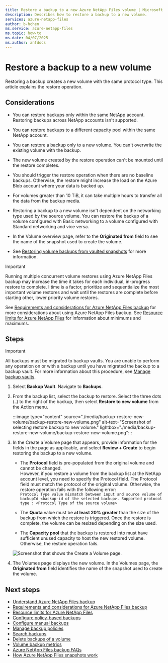 ```yaml
---
title: Restore a backup to a new Azure NetApp Files volume | Microsoft Docs
description: Describes how to restore a backup to a new volume.
services: azure-netapp-files
author: b-hchen
ms.service: azure-netapp-files
ms.topic: how-to
ms.date: 04/07/2025
ms.author: anfdocs
---
```

# Restore a backup to a new volume

Restoring a backup creates a new volume with the same protocol type. This article explains the restore operation. 

## Considerations

* You can restore backups only within the same NetApp account. Restoring backups across NetApp accounts isn't supported. 

* You can restore backups to a different capacity pool within the same NetApp account.

* You can restore a backup only to a new volume. You can't overwrite the existing volume with the backup. 

* The new volume created by the restore operation can't be mounted until the restore completes. 

* You should trigger the restore operation when there are no baseline backups. Otherwise, the restore might increase the load on the Azure Blob account where your data is backed up. 

* For volumes greater than 10 TiB, it can take multiple hours to transfer all the data from the backup media.

* Restoring a backup to a new volume isn't dependent on the networking type used by the source volume. You can restore the backup of a volume configured with Basic networking to a volume configured with Standard networking and vice versa.

* In the Volume overview page, refer to the **Originated from** field to see the name of the snapshot used to create the volume. 

* See [Restoring volume backups from vaulted snapshots](snapshots-introduction.md#restoring-volume-backups-from-vaulted-snapshots) for more information. 


> [!IMPORTANT]
> Running multiple concurrent volume restores using Azure NetApp Files backup may increase the time it takes for each individual, in-progress restore to complete. I time is a factor, prioritize and sequentialize the most important volume restores and wait until the restores are complete before starting other, lower priority volume restores.  

See [Requirements and considerations for Azure NetApp Files backup](backup-requirements-considerations.md) for more considerations about using Azure NetApp Files backup. See [Resource limits for Azure NetApp Files](azure-netapp-files-resource-limits.md) for information about minimums and maximums. 

## Steps

>[!IMPORTANT]
>All backups must be migrated to backup vaults. You are unable to perform any operation on or with a backup until you have migrated the backup to a backup vault. For more information about this procedure, see [Manage backup vaults](backup-vault-manage.md).

1. Select **Backup Vault**. Navigate to **Backups**.

2. From the backup list, select the backup to restore. Select the three dots (`…`) to the right of the backup, then select **Restore to new volume** from the Action menu.   

    :::image type="content" source="./media/backup-restore-new-volume/backup-restore-new-volume.png" alt-text="Screenshot of selecting restore backup to new volume." lightbox="./media/backup-restore-new-volume/backup-restore-new-volume.png":::

3. In the Create a Volume page that appears, provide information for the fields in the page as applicable, and select **Review + Create** to begin restoring the backup to a new volume.   

    * The **Protocol** field is pre-populated from the original volume and cannot be changed.    
        However, if you restore a volume from the backup list at the NetApp account level, you need to specify the Protocol field. The Protocol field must match the protocol of the original volume. Otherwise, the restore operation fails with the following error:  
        `Protocol Type value mismatch between input and source volume of backupId <backup-id of the selected backup>. Supported protocol type : <Protocol Type of the source volume>`

    * The **Quota** value must be **at least 20% greater** than the size of the backup from which the restore is triggered. Once the restore is complete, the volume can be resized depending on the size used. 

    * The **Capacity pool** that the backup is restored into must have sufficient unused capacity to host the new restored volume. Otherwise, the restore operation fails.   

    ![Screenshot that shows the Create a Volume page.](./media/backup-restore-new-volume/backup-restore-create-volume.png)

4. The Volumes page displays the new volume. In the Volumes page, the **Originated from** field identifies the name of the snapshot used to create the volume.

## Next steps  

* [Understand Azure NetApp Files backup](backup-introduction.md)
* [Requirements and considerations for Azure NetApp Files backup](backup-requirements-considerations.md)
* [Resource limits for Azure NetApp Files](azure-netapp-files-resource-limits.md)
* [Configure policy-based backups](backup-configure-policy-based.md)
* [Configure manual backups](backup-configure-manual.md)
* [Manage backup policies](backup-manage-policies.md)
* [Search backups](backup-search.md)
* [Delete backups of a volume](backup-delete.md)
* [Volume backup metrics](azure-netapp-files-metrics.md#volume-backup-metrics)
* [Azure NetApp Files backup FAQs](faq-backup.md)
* [How Azure NetApp Files snapshots work](snapshots-introduction.md)
